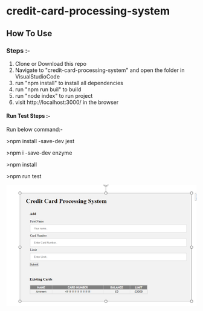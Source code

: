# credit-card-processing-system

## How To Use

### Steps :- 

1. Clone or Download this repo
2. Navigate to "credit-card-processing-system" and open the folder in VisualStudioCode
3. run "npm install" to install all dependencies
4. run "npm run buil" to build
4. run "node index" to run project
5. visit http://localhost:3000/ in the browser

#### Run Test Steps :-

Run below command:-

\>npm install -save-dev jest

\>npm i -save-dev enzyme

\>npm install

\>npm run test

![alt text](./screenshots/Capture.PNG)
